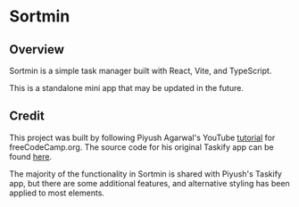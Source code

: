 # Sortmin

## Overview

Sortmin is a simple task manager built with React, Vite, and TypeScript.

This is a standalone mini app that may be updated in the future.

## Credit

This project was built by following Piyush Agarwal's YouTube [tutorial](https://www.youtube.com/watch?v=FJDVKeh7RJI) for freeCodeCamp.org. The source code for his original Taskify app can be found [here](https://github.com/piyush-eon/react-typescript-taskify).

The majority of the functionality in Sortmin is shared with Piyush's Taskify app, but there are some additional features, and alternative styling has been applied to most elements.